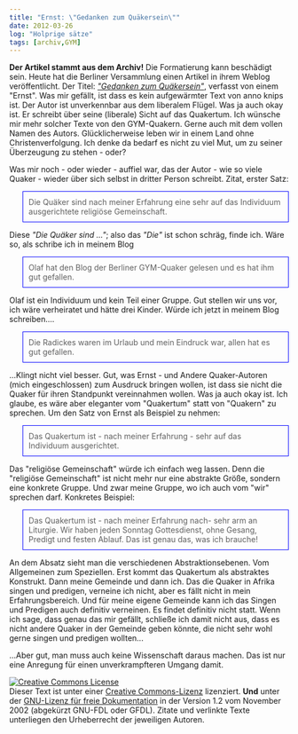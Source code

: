 ```yaml
---
title: "Ernst: \"Gedanken zum Quäkersein\""
date: 2012-03-26
log: "Holprige sätze"
tags: [archiv,GYM]
---
```

**Der Artikel stammt aus dem Archiv!** Die Formatierung kann beschädigt sein.
Heute hat die Berliner Versammlung einen Artikel in ihrem Weblog veröffentlicht. Der  Titel: <i><a href="http://quaekerberlin.wordpress.com/2012/03/25/gedanken-zum-quakersein/">"Gedanken zum Quäkersein"</a></i>, verfasst von einem "Ernst". Was mir gefällt, ist dass es kein aufgewärmter Text von anno knips ist. Der Autor ist unverkennbar aus dem liberalem Flügel. Was ja auch okay ist. Er schreibt über seine (liberale) Sicht auf das Quakertum. Ich wünsche mir mehr solcher Texte von den GYM-Quakern. Gerne auch mit dem vollen Namen des Autors. Glücklicherweise leben wir in einem Land ohne Christenverfolgung.  Ich denke da bedarf es nicht zu viel Mut, um zu seiner Überzeugung zu stehen - oder?
<!--break-->
Was mir noch - oder wieder - auffiel war, das der Autor - wie so viele Quaker - wieder über sich selbst in dritter Person schreibt. Zitat, erster Satz: 
<blockquote style="padding:10px; border:thin solid blue;">
Die Quäker sind nach meiner Erfahrung eine sehr auf das Individuum ausgerichtete religiöse Gemeinschaft. 
</blockquote>
 Diese <i>"Die Quäker sind ..."</i>; also das <i>"Die"</i> ist schon schräg, finde ich. Wäre so, als schribe ich in meinem Blog
<blockquote style="padding:10px; border:thin solid blue;">
Olaf hat den Blog der Berliner GYM-Quaker gelesen und es hat ihm gut gefallen.
</blockquote>
Olaf ist ein Individuum und kein Teil einer Gruppe. Gut stellen wir uns vor, ich wäre verheiratet und hätte drei Kinder. Würde ich jetzt in meinem Blog  schreiben....
<blockquote style="padding:10px; border:thin solid blue;">
Die Radickes waren im Urlaub und mein Eindruck war, allen hat es gut gefallen.
</blockquote>
...Klingt nicht viel besser.  Gut, was Ernst - und Andere Quaker-Autoren (mich eingeschlossen) zum Ausdruck bringen wollen, ist dass sie nicht die Quaker für ihren Standpunkt vereinnahmen wollen. Was ja auch okay ist. Ich glaube, es wäre aber eleganter vom "Quakertum" statt von "Quakern" zu sprechen. Um den Satz von Ernst als Beispiel zu nehmen:
<blockquote style="padding:10px; border:thin solid blue;">
Das Quakertum ist - nach meiner Erfahrung - sehr auf das Individuum ausgerichtet. 
</blockquote>
Das "religiöse Gemeinschaft" würde ich einfach weg lassen. Denn die "religiöse Gemeinschaft" ist nicht mehr nur eine abstrakte Größe, sondern eine konkrete Gruppe. Und zwar meine Gruppe, wo ich auch vom "wir" sprechen darf. Konkretes Beispiel:
<blockquote style="padding:10px; border:thin solid blue;">
Das Quakertum ist - nach meiner Erfahrung nach- sehr arm an Liturgie. Wir haben jeden Sonntag Gottesdienst, ohne Gesang, Predigt und festen Ablauf. Das ist genau das, was ich brauche!
</blockquote>
An dem Absatz sieht man die verschiedenen Abstraktionsebenen. Vom Allgemeinen zum Speziellen. Erst kommt das Quakertum als abstraktes Konstrukt. Dann meine Gemeinde und dann ich. Das die Quaker in Afrika singen und predigen, verneine ich nicht, aber es fällt nicht in mein Erfahrungsbereich. Und für meine eigene Gemeinde kann ich das Singen und Predigen auch definitiv verneinen. Es findet definitiv nicht statt. Wenn ich sage, dass genau das mir gefällt, schließe ich damit nicht aus, dass es nicht andere Quaker in der Gemeinde geben könnte, die nicht sehr wohl gerne singen und predigen wollten...

...Aber gut, man muss auch keine Wissenschaft daraus machen. Das ist nur eine Anregung für einen unverkrampfteren Umgang damit.



<a rel="license" href="http://creativecommons.org/licenses/by-sa/3.0/de/"><img alt="Creative Commons License" style="border-width: 0pt;" src="http://i.creativecommons.org/l/by-sa/3.0/de/88x31.png" /></a><br />
Dieser <span xmlns:dc="http://purl.org/dc/elements/1.1/" href="http://purl.org/dc/dcmitype/Text" rel="dc:type">Text</span> ist unter einer <a rel="license" href="http://creativecommons.org/licenses/by-sa/3.0/de/">Creative Commons-Lizenz</a> lizenziert. **Und** unter der <a href="http://de.wikipedia.org/wiki/GFDL">GNU-Lizenz f&uuml;r freie Dokumentation</a> in der Version 1.2 vom November 2002 (abgek&uuml;rzt GNU-FDL oder GFDL). Zitate und verlinkte Texte unterliegen den Urheberrecht der jeweiligen Autoren.
